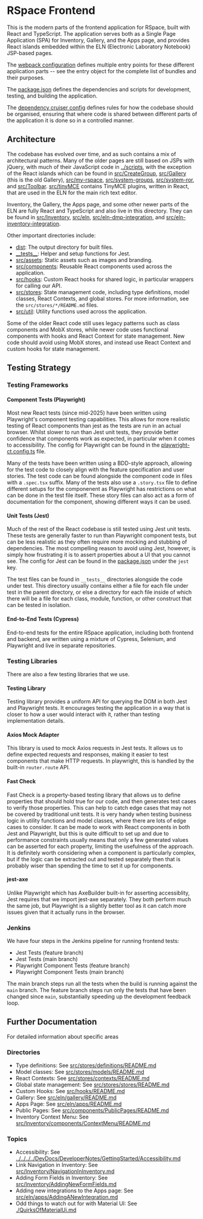 # RSpace Frontend

This is the modern parts of the frontend application for RSpace, built with
React and TypeScript. The application serves both as a Single Page Application
(SPA) for Inventory, Gallery, and the Apps page, and provides React islands
embedded within the ELN (Electronic Laboratory Notebook) JSP-based pages.

The [webpack configuration](./webpack.config.js) defines multiple entry points
for these different application parts -- see the entry object for the complete
list of bundles and their purposes.

The [package.json](./package.json) defines the dependencies and scripts for
development, testing, and building the application.

The [dependency cruiser config](./dependency-cruiser.js) defines rules for
how the codebase should be organised, ensuring that where code is shared between
different parts of the application it is done so in a controlled manner.

## Architecture

The codebase has evolved over time, and as such contains a mix of architectural
patterns. Many of the older pages are still based on JSPs with jQuery, with much
of their JavaScript code in [../scripts](../scripts), with the exception of the
React islands which can be found in [src/CreateGroup](./src/CreateGroup),
[src/Gallery](./src/Gallery) (this is the old Gallery),
[src/my-rspace](./src/my-rspace), [src/system-groups](./src/system-groups),
[src/system-ror](./src/system-ror), and [src/Toolbar](./src/Toolbar).
[src/tinyMCE](./src/tinyMCE) contains TinyMCE plugins, written in React, that
are used in the ELN for the main rich text editor.

Inventory, the Gallery, the Apps page, and some other newer parts of the ELN are
fully React and TypeScript and also live in this directory. They can be found in
[src/Inventory](./src/Inventory), [src/eln](./src/eln),
[src/eln-dmp-integration](./src/eln-dmp-integration), and
[src/eln-inventory-integration](./src/eln-inventory-integration).

Other important directories include:
- [dist](./dist): The output directory for built files.
- [\_\_tests\_\_](./__tests__): Helper and setup functions for Jest.
- [src/assets](./src/assets): Static assets such as images and branding.
- [src/components](./src/components): Reusable React components used across the
  application.
- [src/hooks](./src/hooks): Custom React hooks for shared logic, in particular
  wrappers for calling our API.
- [src/stores](./src/stores): State management code, including type definitions,
  model classes, React Contexts, and global stores. For more information, see
  the `src/stores/*/README.md` files.
- [src/util](./src/util): Utility functions used across the application.

Some of the older React code still uses legacy patterns such as class components
and MobX stores, while newer code uses functional components with hooks and React
Context for state management. New code should avoid using MobX stores, and
instead use React Context and custom hooks for state management.

## Testing Strategy

### Testing Frameworks

#### Component Tests (Playwright)
Most new React tests (since mid-2025) have been written using Playwright's
component testing capabilities. This allows for more realistic testing of React
components than jest as the tests are run in an actual browser. Whilst slower to
run than Jest unit tests, they provide better confidence that components work as
expected, in particular when it comes to accessibility. The config for Playwright
can be found in the [playwright-ct.config.ts](./playwright-ct.config.ts) file.

Many of the tests have been written using a BDD-style approach, allowing for
the test code to closely align with the feature specification and user stories.
The test code can be found alongside the component code in files with a
`.spec.tsx` suffix. Many of the tests also use a `.story.tsx` file to define
different setups for the componenent as Playwright has restrictions on what
can be done in the test file itself. These story files can also act as a form of
documentation for the component, showing different ways it can be used.

#### Unit Tests (Jest)
Much of the rest of the React codebase is still tested using Jest unit tests. These
tests are generally faster to run than Playwright component tests, but can be
less realistic as they often require more mocking and stubbing of dependencies.
The most compelling reason to avoid using Jest, however, is simply how
frustrating it is to assert properties about a UI that you cannot see. The
config for Jest can be found in the [package.json](./package.json) under the
`jest` key.

The test files can be found in `__tests__` directories alongside the code under test.
This directory usually contains either a file for each file under test in the
parent directory, or else a directory for each file inside of which there will
be a file for each class, module, function, or other construct that can be
tested in isolation.

#### End-to-End Tests (Cypress)
End-to-end tests for the entire RSpace application, including both frontend and
backend, are written using a mixture of Cypress, Selenium, and Playwright and
live in separate repositories.

### Testing Libraries

There are also a few testing libraries that we use.

#### Testing Library
Testing library provides a uniform API for querying the DOM in both Jest and
Playwright tests. It encourages testing the application in a way that is closer
to how a user would interact with it, rather than testing implementation details.

#### Axios Mock Adapter
This library is used to mock Axios requests in Jest tests. It allows us to
define expected requests and responses, making it easier to test components that
make HTTP requests. In playwright, this is handled by the built-in
`router.route` API.

#### Fast Check
Fast Check is a property-based testing library that allows us to define
properties that should hold true for our code, and then generates test cases to
verify those properties. This can help to catch edge cases that may not be
covered by traditional unit tests. It is very handy when testing business logic
in utility functions and model classes, where there are lots of edge cases to
consider. It can be made to work with React components in both Jest and
Playwright, but this is quite difficult to set up and due to performance
constraints usually means that only a few generated values can be asserted for
each property, limiting the usefulness of the approach. It is definitely worth
considering when a component is particularly complex, but if the logic can be
extracted out and tested separately then that is probably wiser than spending
the time to set it up for components.

#### jest-axe
Unlike Playwright which has AxeBuilder built-in for asserting accessiblity, Jest
requires that we import jest-axe separately. They both perform much the same
job, but Playwright is a slightly better tool as it can catch more issues given
that it actually runs in the browser.

### Jenkins
We have four steps in the Jenkins pipeline for running frontend tests:
- Jest Tests (feature branch)
- Jest Tests (main branch)
- Playwright Component Tests (feature branch)
- Playwright Component Tests (main branch)

The main branch steps run all the tests when the build is running against the
`main` branch. The feature branch steps run only the tests that have been
changed since `main`, substantially speeding up the development feedback loop.

## Further Documentation

For detailed information about specific areas

### Directories
- Type definitions: See [src/stores/definitions/README.md](src/stores/definitions/README.md)
- Model classes: See [src/stores/models/README.md](src/stores/models/README.md)
- React Contexts: See [src/stores/contexts/README.md](src/stores/contexts/README.md)
- Global state management: See [src/stores/stores/README.md](src/stores/stores/README.md)
- Custom Hooks: See [src/hooks/README.md](src/hooks/README.md)
- Gallery: See [src/eln/gallery/README.md](src/eln/gallery/README.md)
- Apps Page: See [src/eln/apps/README.md](src/eln/apps/README.md)
- Public Pages: See [src/components/PublicPages/README.md](src/components/PublicPages/README.md)
- Inventory Context Menu: See [src/Inventory/components/ContextMenu/README.md](src/Inventory/components/ContextMenu/README.md)

### Topics
- Accessibility: See [../../../../DevDocs/DeveloperNotes/GettingStarted/Accessibility.md](../../../../DevDocs/DeveloperNotes/GettingStarted/Accessibility.md)
- Link Navigation in Inventory: See [src/Inventory/NavigationInInventory.md](src/Inventory/NavigationInInventory.md)
- Adding Form Fields in Inventory: See [src/Inventory/AddingNewFormFields.md](src/Inventory/AddingNewFormFields.md)
- Adding new integrations to the Apps page: See [src/eln/apps/AddingANewIntegration.md](src/eln/apps/AddingANewIntegration.md)
- Odd things to watch out for with Material UI: See [./QuirksOfMaterialUi.md](./QuirksOfMaterialUi.md)
